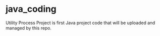 # java_coding
Utility Process Project is first Java project code that will be uploaded and managed by this repo. 
